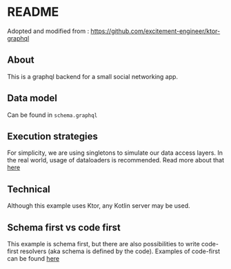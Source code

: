 # README
Adopted and modified from : https://github.com/excitement-engineer/ktor-graphql

## About
This is a graphql backend for a small social networking app.

## Data model
Can be found in `schema.graphql`

## Execution strategies
For simplicity, we are using singletons to simulate our data access layers. 
In the real world, usage of dataloaders is recommended. Read more about that [here](https://www.graphql-java.com/documentation/v12/batching/)

## Technical
Although this example uses Ktor, any Kotlin server may be used.

## Schema first vs code first
This example is schema first, but there are also possibilities to write code-first resolvers 
(aka schema is defined by the code). Examples of code-first can be found [here](https://github.com/ExpediaDotCom/graphql-kotlin)


